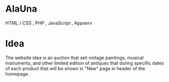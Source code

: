 # AlaUna

 HTML / CSS , PHP , JavaScript , Appserv   
# Idea 
The website idea is an auction that sell vintage paintings, musical instruments,
and other limited edition of antiques that during specific dates of each product
that will be shown in "New" page in header of the homepage.
